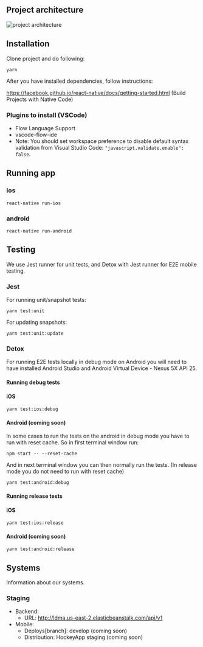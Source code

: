 ## Project architecture

![project architecture](https://raw.githubusercontent.com/nadzic/ldma-app/develop/diagram/draw-io-diagram.png)

## Installation

Clone project and do following:

```
yarn
```
After you have installed dependencies, follow instructions:

https://facebook.github.io/react-native/docs/getting-started.html (Build Projects with Native Code)

### Plugins to install (VSCode)

- Flow Language Support
- vscode-flow-ide
- Note: You should set workspace preference to disable default syntax validation from Visual Studio Code: `"javascript.validate.enable": false`.

## Running app

### ios
```
react-native run-ios
```
### android
```
react-native run-android
```
## Testing

We use Jest runner for unit tests, and Detox with Jest runner for E2E mobile testing.

### Jest

For running unit/snapshot tests:
```
yarn test:unit
```
For updating snapshots:
```
yarn test:unit:update
```
### Detox

For running E2E tests locally in debug mode on Android you will need to have installed Android Studio and Android Virtual Device - Nexus 5X API 25.

#### Running debug tests

#### iOS
```
yarn test:ios:debug
```
#### Android (coming soon)

In some cases to run the tests on the android in debug mode you have to run with reset cache. So in first terminal window run:

```
npm start -- --reset-cache
```

And in next terminal window you can then normally run the tests. (In release mode you do not need to run with reset cache)

```
yarn test:android:debug
```
#### Running release tests

#### iOS
```
yarn test:ios:release
```
#### Android (coming soon)
```
yarn test:android:release
```
## Systems

Information about our systems.

### Staging
* Backend:
  * URL: http://ldma.us-east-2.elasticbeanstalk.com/api/v1
* Mobile:
  * Deploys[branch]: develop (coming soon)
  * Distribution: HockeyApp staging (coming soon)
